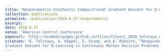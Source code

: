 ```yaml
---
title: "Nonparametric Stochastic Compositional Gradient Descent for Q-Learning in Continuous Markov Decision Problems"
collection: publications
permalink: /publication/2018-6-27-nonparametric
excerpt: 
date: 2018-6-27
venue: 'American Control Conference'
paperurl: 'http://academicpages.github.io/files/files/c_2018_tolstaya_etal_a.pdf'
citation: 'E. Tolstaya, A. Koppel, E. Stump, and A. Ribeiro, ”Nonparametric Stochastic Compositional
Gradient Descent for Q-Learning in Continuous Markov Decision Problems,”, American Control Conference, June 27-29, 2018.'
---
```




